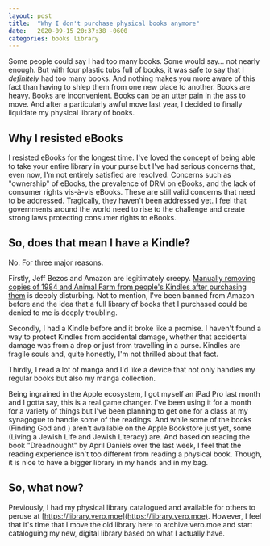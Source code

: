 ```yaml
---
layout: post
title:  "Why I don't purchase physical books anymore"
date:   2020-09-15 20:37:38 -0600
categories: books library
---
```

Some people could say I had too many books. Some would say... not nearly enough. But with four plastic tubs full of books, it was safe to say that I *definitely* had too many books. And nothing makes you more aware of this fact than having to shlep them from one new place to another. Books are heavy. Books are inconvenient. Books can be an utter pain in the ass to move. And after a particularly awful move last year, I decided to finally liquidate my physical library of books.

## Why I resisted eBooks
I resisted eBooks for the longest time. I've loved the concept of being able to take your entire library in your purse but I've had serious concerns that, even now, I'm not entirely satisfied are resolved. Concerns such as "ownership" of eBooks, the prevalence of DRM on eBooks, and the lack of consumer rights vis-à-vis eBooks. These are still valid concerns that need to be addressed. Tragically, they haven't been addressed yet. I feel that governments around the world need to rise to the challenge and create strong laws protecting consumer rights to eBooks.

## So, does that mean I have a Kindle?
No. For three major reasons.

Firstly, Jeff Bezos and Amazon are legitimately creepy. [Manually removing copies of 1984 and Animal Farm from people's Kindles after purchasing them](https://www.theregister.com/2009/07/18/amazon_removes_1984_from_kindle/) is deeply disturbing. Not to mention, I've been banned from Amazon before and the idea that a full library of books that I purchased could be denied to me is deeply troubling.

Secondly, I had a Kindle before and it broke like a promise. I haven't found a way to protect Kindles from accidental damage, whether that accidental damage was from a drop or just from travelling in a purse. Kindles are fragile souls and, quite honestly, I'm not thrilled about that fact.

Thirdly, I read a lot of manga and I'd like a device that not only handles my regular books but also my manga collection.

Being ingrained in the Apple ecosystem, I got myself an iPad Pro last month and I gotta say, this is a real game changer. I've been using it for a month for a variety of things but I've been planning to get one for a class at my synagogue to handle some of the readings. And while some of the books (Finding God and ) aren't available on the Apple Bookstore just yet, some (Living a Jewish Life and Jewish Literacy) are. And based on reading the book "Dreadnought" by April Daniels over the last week, I feel that the reading experience isn't too different from reading a physical book. Though, it is nice to have a bigger library in my hands and in my bag.

## So, what now?
Previously, I had my physical library catalogued and available for others to peruse at [https://library.vero.moe](https://library.vero.moe). However, I feel that it's time that I move the old library here to archive.vero.moe and start cataloguing my new, digital library based on what I actually have.
